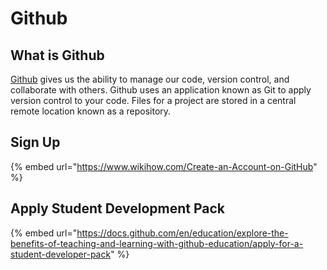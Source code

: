 # Github

## What is Github

[Github](https://github.com/) gives us the ability to manage our code, version control, and collaborate with others. Github uses an application known as Git to apply version control to your code. Files for a project are stored in a central remote location known as a repository. 

## Sign Up

{% embed url="https://www.wikihow.com/Create-an-Account-on-GitHub" %}



## Apply Student Development Pack

{% embed url="https://docs.github.com/en/education/explore-the-benefits-of-teaching-and-learning-with-github-education/apply-for-a-student-developer-pack" %}





